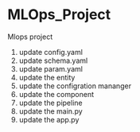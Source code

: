 # MLOps_Project
Mlops project


1. update config.yaml
2. update schema.yaml 
3. update param.yaml
4. update the entity
5. update the configration mananger 
6. update the component 
7. update the pipeline
8. update the main.py 
9. update the app.py 
